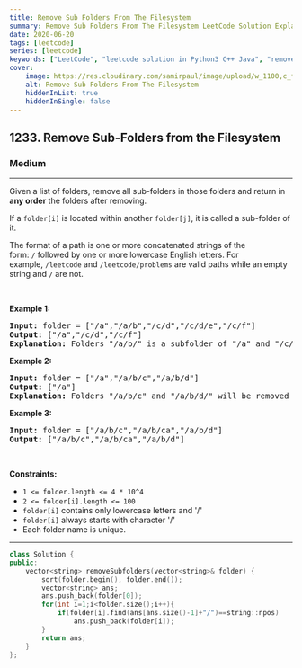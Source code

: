 ```yaml
---
title: Remove Sub Folders From The Filesystem
summary: Remove Sub Folders From The Filesystem LeetCode Solution Explained
date: 2020-06-20
tags: [leetcode]
series: [leetcode]
keywords: ["LeetCode", "leetcode solution in Python3 C++ Java", "remove-sub-folders-from-the-filesystem LeetCode Solution Explained"]
cover:
    image: https://res.cloudinary.com/samirpaul/image/upload/w_1100,c_fit,co_rgb:FFFFFF,l_text:Arial_75_bold:Remove Sub Folders From The Filesystem - Solution Explained/problem-solving.webp
    alt: Remove Sub Folders From The Filesystem
    hiddenInList: true
    hiddenInSingle: false
---
```



<h2>1233. Remove Sub-Folders from the Filesystem</h2><h3>Medium</h3><hr><div><p>Given a list of folders, remove all sub-folders in those folders and return in <strong>any order</strong> the folders after removing.</p>

<p>If a <code>folder[i]</code> is located within&nbsp;another <code>folder[j]</code>, it is called a&nbsp;sub-folder&nbsp;of it.</p>

<p>The format of a path is&nbsp;one or more concatenated strings of the form:&nbsp;<code>/</code>&nbsp;followed by one or more lowercase English letters. For example,&nbsp;<code>/leetcode</code>&nbsp;and&nbsp;<code>/leetcode/problems</code>&nbsp;are valid paths while an empty string and&nbsp;<code>/</code>&nbsp;are not.</p>

<p>&nbsp;</p>
<p><strong>Example 1:</strong></p>

<pre><strong>Input:</strong> folder = ["/a","/a/b","/c/d","/c/d/e","/c/f"]
<strong>Output:</strong> ["/a","/c/d","/c/f"]
<strong>Explanation:</strong> Folders "/a/b/" is a subfolder of "/a" and "/c/d/e" is inside of folder "/c/d" in our filesystem.
</pre>

<p><strong>Example 2:</strong></p>

<pre><strong>Input:</strong> folder = ["/a","/a/b/c","/a/b/d"]
<strong>Output:</strong> ["/a"]
<strong>Explanation:</strong> Folders "/a/b/c" and "/a/b/d/" will be removed because they are subfolders of "/a".
</pre>

<p><strong>Example 3:</strong></p>

<pre><strong>Input:</strong> folder = ["/a/b/c","/a/b/ca","/a/b/d"]
<strong>Output:</strong> ["/a/b/c","/a/b/ca","/a/b/d"]
</pre>

<p>&nbsp;</p>
<p><strong>Constraints:</strong></p>

<ul>
	<li><code>1 &lt;= folder.length&nbsp;&lt;= 4 * 10^4</code></li>
	<li><code>2 &lt;= folder[i].length &lt;= 100</code></li>
	<li><code>folder[i]</code> contains only&nbsp;lowercase letters and '/'</li>
	<li><code>folder[i]</code> always starts with character '/'</li>
	<li>Each folder name is unique.</li>
</ul>
</div>

---




```cpp
class Solution {
public:
    vector<string> removeSubfolders(vector<string>& folder) {
        sort(folder.begin(), folder.end());
        vector<string> ans;
        ans.push_back(folder[0]);
        for(int i=1;i<folder.size();i++){
            if(folder[i].find(ans[ans.size()-1]+"/")==string::npos)
                ans.push_back(folder[i]);
        }
        return ans;
    }
};
```
